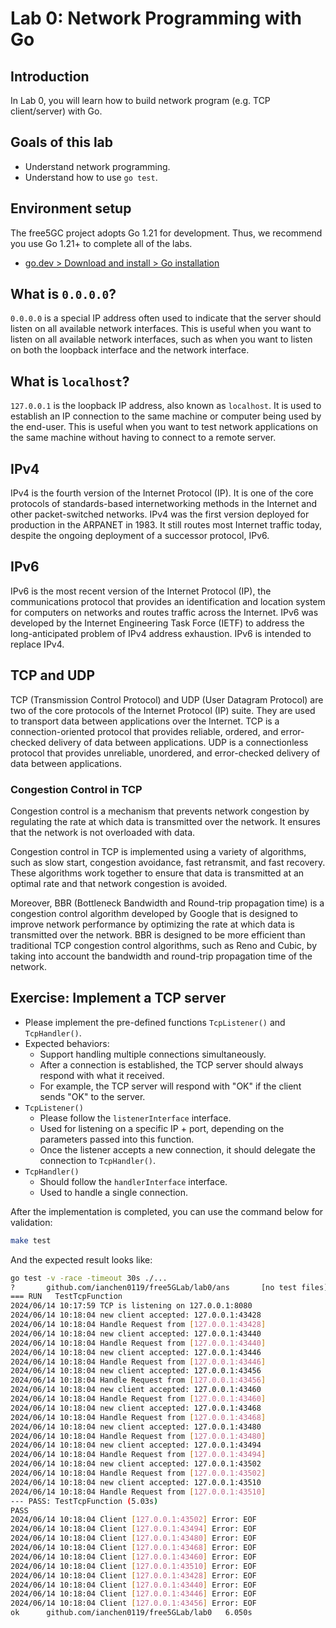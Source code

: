 # Lab 0: Network Programming with Go

## Introduction

In Lab 0, you will learn how to build network program (e.g. TCP client/server) with Go.

## Goals of this lab

- Understand network programming.
- Understand how to use `go test`.

## Environment setup

The free5GC project adopts Go 1.21 for development.
Thus, we recommend you use Go 1.21+ to complete all of the labs.

- [go.dev > Download and install > Go installation](https://go.dev/doc/install)

## What is `0.0.0.0`?

`0.0.0.0` is a special IP address often used to indicate that the server should listen on all available network interfaces. This is useful when you want to listen on all available network interfaces, such as when you want to listen on both the loopback interface and the network interface.

## What is `localhost`?

`127.0.0.1` is the loopback IP address, also known as `localhost`. It is used to establish an IP connection to the same machine or computer being used by the end-user. This is useful when you want to test network applications on the same machine without having to connect to a remote server.

## IPv4

IPv4 is the fourth version of the Internet Protocol (IP). It is one of the core protocols of standards-based internetworking methods in the Internet and other packet-switched networks. IPv4 was the first version deployed for production in the ARPANET in 1983. It still routes most Internet traffic today, despite the ongoing deployment of a successor protocol, IPv6.

## IPv6

IPv6 is the most recent version of the Internet Protocol (IP), the communications protocol that provides an identification and location system for computers on networks and routes traffic across the Internet. IPv6 was developed by the Internet Engineering Task Force (IETF) to address the long-anticipated problem of IPv4 address exhaustion. IPv6 is intended to replace IPv4.

## TCP and UDP

TCP (Transmission Control Protocol) and UDP (User Datagram Protocol) are two of the core protocols of the Internet Protocol (IP) suite. They are used to transport data between applications over the Internet. TCP is a connection-oriented protocol that provides reliable, ordered, and error-checked delivery of data between applications. UDP is a connectionless protocol that provides unreliable, unordered, and error-checked delivery of data between applications.

### Congestion Control in TCP

Congestion control is a mechanism that prevents network congestion by regulating the rate at which data is transmitted over the network. It ensures that the network is not overloaded with data.

Congestion control in TCP is implemented using a variety of algorithms, such as slow start, congestion avoidance, fast retransmit, and fast recovery. These algorithms work together to ensure that data is transmitted at an optimal rate and that network congestion is avoided.

Moreover, BBR (Bottleneck Bandwidth and Round-trip propagation time) is a congestion control algorithm developed by Google that is designed to improve network performance by optimizing the rate at which data is transmitted over the network. BBR is designed to be more efficient than traditional TCP congestion control algorithms, such as Reno and Cubic, by taking into account the bandwidth and round-trip propagation time of the network.

## Exercise: Implement a TCP server

- Please implement the pre-defined functions `TcpListener()` and `TcpHandler()`.
- Expected behaviors:
    - Support handling multiple connections simultaneously.
    - After a connection is established, the TCP server should always respond with what it received.
    - For example, the TCP server will respond with "OK" if the client sends "OK" to the server.
- `TcpListener()`
    - Please follow the `listenerInterface` interface.
    - Used for listening on a specific IP + port, depending on the parameters passed into this function.
    - Once the listener accepts a new connection, it should delegate the connection to `TcpHandler()`.
- `TcpHandler()`
    - Should follow the `handlerInterface` interface.
    - Used to handle a single connection.

After the implementation is completed, you can use the command below for validation:

```sh
make test
```

And the expected result looks like:

```sh
go test -v -race -timeout 30s ./...
?       github.com/ianchen0119/free5GLab/lab0/ans       [no test files]
=== RUN   TestTcpFunction
2024/06/14 10:17:59 TCP is listening on 127.0.0.1:8080
2024/06/14 10:18:04 new client accepted: 127.0.0.1:43428
2024/06/14 10:18:04 Handle Request from [127.0.0.1:43428]
2024/06/14 10:18:04 new client accepted: 127.0.0.1:43440
2024/06/14 10:18:04 Handle Request from [127.0.0.1:43440]
2024/06/14 10:18:04 new client accepted: 127.0.0.1:43446
2024/06/14 10:18:04 Handle Request from [127.0.0.1:43446]
2024/06/14 10:18:04 new client accepted: 127.0.0.1:43456
2024/06/14 10:18:04 Handle Request from [127.0.0.1:43456]
2024/06/14 10:18:04 new client accepted: 127.0.0.1:43460
2024/06/14 10:18:04 Handle Request from [127.0.0.1:43460]
2024/06/14 10:18:04 new client accepted: 127.0.0.1:43468
2024/06/14 10:18:04 Handle Request from [127.0.0.1:43468]
2024/06/14 10:18:04 new client accepted: 127.0.0.1:43480
2024/06/14 10:18:04 Handle Request from [127.0.0.1:43480]
2024/06/14 10:18:04 new client accepted: 127.0.0.1:43494
2024/06/14 10:18:04 Handle Request from [127.0.0.1:43494]
2024/06/14 10:18:04 new client accepted: 127.0.0.1:43502
2024/06/14 10:18:04 Handle Request from [127.0.0.1:43502]
2024/06/14 10:18:04 new client accepted: 127.0.0.1:43510
2024/06/14 10:18:04 Handle Request from [127.0.0.1:43510]
--- PASS: TestTcpFunction (5.03s)
PASS
2024/06/14 10:18:04 Client [127.0.0.1:43502] Error: EOF
2024/06/14 10:18:04 Client [127.0.0.1:43494] Error: EOF
2024/06/14 10:18:04 Client [127.0.0.1:43480] Error: EOF
2024/06/14 10:18:04 Client [127.0.0.1:43468] Error: EOF
2024/06/14 10:18:04 Client [127.0.0.1:43460] Error: EOF
2024/06/14 10:18:04 Client [127.0.0.1:43510] Error: EOF
2024/06/14 10:18:04 Client [127.0.0.1:43428] Error: EOF
2024/06/14 10:18:04 Client [127.0.0.1:43440] Error: EOF
2024/06/14 10:18:04 Client [127.0.0.1:43446] Error: EOF
2024/06/14 10:18:04 Client [127.0.0.1:43456] Error: EOF
ok      github.com/ianchen0119/free5GLab/lab0   6.050s
```
